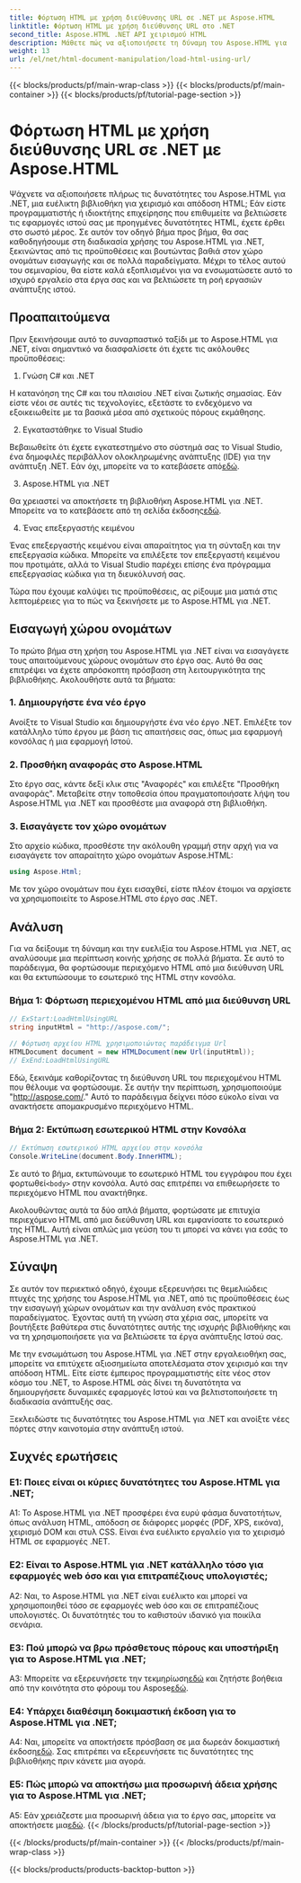 ```yaml
---
title: Φόρτωση HTML με χρήση διεύθυνσης URL σε .NET με Aspose.HTML
linktitle: Φόρτωση HTML με χρήση διεύθυνσης URL στο .NET
second_title: Aspose.HTML .NET API χειρισμού HTML
description: Μάθετε πώς να αξιοποιήσετε τη δύναμη του Aspose.HTML για .NET. Ενισχύστε την ανάπτυξη Ιστού σας με χειρισμό και απόδοση HTML.
weight: 13
url: /el/net/html-document-manipulation/load-html-using-url/
---
```


{{< blocks/products/pf/main-wrap-class >}}
{{< blocks/products/pf/main-container >}}
{{< blocks/products/pf/tutorial-page-section >}}

# Φόρτωση HTML με χρήση διεύθυνσης URL σε .NET με Aspose.HTML


Ψάχνετε να αξιοποιήσετε πλήρως τις δυνατότητες του Aspose.HTML για .NET, μια ευέλικτη βιβλιοθήκη για χειρισμό και απόδοση HTML; Εάν είστε προγραμματιστής ή ιδιοκτήτης επιχείρησης που επιθυμείτε να βελτιώσετε τις εφαρμογές ιστού σας με προηγμένες δυνατότητες HTML, έχετε έρθει στο σωστό μέρος. Σε αυτόν τον οδηγό βήμα προς βήμα, θα σας καθοδηγήσουμε στη διαδικασία χρήσης του Aspose.HTML για .NET, ξεκινώντας από τις προϋποθέσεις και βουτώντας βαθιά στον χώρο ονομάτων εισαγωγής και σε πολλά παραδείγματα. Μέχρι το τέλος αυτού του σεμιναρίου, θα είστε καλά εξοπλισμένοι για να ενσωματώσετε αυτό το ισχυρό εργαλείο στα έργα σας και να βελτιώσετε τη ροή εργασιών ανάπτυξης ιστού.

## Προαπαιτούμενα

Πριν ξεκινήσουμε αυτό το συναρπαστικό ταξίδι με το Aspose.HTML για .NET, είναι σημαντικό να διασφαλίσετε ότι έχετε τις ακόλουθες προϋποθέσεις:

1. Γνώση C# και .NET

Η κατανόηση της C# και του πλαισίου .NET είναι ζωτικής σημασίας. Εάν είστε νέοι σε αυτές τις τεχνολογίες, εξετάστε το ενδεχόμενο να εξοικειωθείτε με τα βασικά μέσα από σχετικούς πόρους εκμάθησης.

2. Εγκαταστάθηκε το Visual Studio

 Βεβαιωθείτε ότι έχετε εγκατεστημένο στο σύστημά σας το Visual Studio, ένα δημοφιλές περιβάλλον ολοκληρωμένης ανάπτυξης (IDE) για την ανάπτυξη .NET. Εάν όχι, μπορείτε να το κατεβάσετε από[εδώ](https://visualstudio.microsoft.com/).

3. Aspose.HTML για .NET

 Θα χρειαστεί να αποκτήσετε τη βιβλιοθήκη Aspose.HTML για .NET. Μπορείτε να το κατεβάσετε από τη σελίδα έκδοσης[εδώ](https://releases.aspose.com/html/net/).

4. Ένας επεξεργαστής κειμένου

Ένας επεξεργαστής κειμένου είναι απαραίτητος για τη σύνταξη και την επεξεργασία κώδικα. Μπορείτε να επιλέξετε τον επεξεργαστή κειμένου που προτιμάτε, αλλά το Visual Studio παρέχει επίσης ένα πρόγραμμα επεξεργασίας κώδικα για τη διευκόλυνσή σας.

Τώρα που έχουμε καλύψει τις προϋποθέσεις, ας ρίξουμε μια ματιά στις λεπτομέρειες για το πώς να ξεκινήσετε με το Aspose.HTML για .NET.

## Εισαγωγή χώρου ονομάτων

Το πρώτο βήμα στη χρήση του Aspose.HTML για .NET είναι να εισαγάγετε τους απαιτούμενους χώρους ονομάτων στο έργο σας. Αυτό θα σας επιτρέψει να έχετε απρόσκοπτη πρόσβαση στη λειτουργικότητα της βιβλιοθήκης. Ακολουθήστε αυτά τα βήματα:

### 1. Δημιουργήστε ένα νέο έργο

Ανοίξτε το Visual Studio και δημιουργήστε ένα νέο έργο .NET. Επιλέξτε τον κατάλληλο τύπο έργου με βάση τις απαιτήσεις σας, όπως μια εφαρμογή κονσόλας ή μια εφαρμογή Ιστού.

### 2. Προσθήκη αναφοράς στο Aspose.HTML

Στο έργο σας, κάντε δεξί κλικ στις "Αναφορές" και επιλέξτε "Προσθήκη αναφοράς". Μεταβείτε στην τοποθεσία όπου πραγματοποιήσατε λήψη του Aspose.HTML για .NET και προσθέστε μια αναφορά στη βιβλιοθήκη.

### 3. Εισαγάγετε τον χώρο ονομάτων

Στο αρχείο κώδικα, προσθέστε την ακόλουθη γραμμή στην αρχή για να εισαγάγετε τον απαραίτητο χώρο ονομάτων Aspose.HTML:

```csharp
using Aspose.Html;
```

Με τον χώρο ονομάτων που έχει εισαχθεί, είστε πλέον έτοιμοι να αρχίσετε να χρησιμοποιείτε το Aspose.HTML στο έργο σας .NET.

## Ανάλυση

Για να δείξουμε τη δύναμη και την ευελιξία του Aspose.HTML για .NET, ας αναλύσουμε μια περίπτωση κοινής χρήσης σε πολλά βήματα. Σε αυτό το παράδειγμα, θα φορτώσουμε περιεχόμενο HTML από μια διεύθυνση URL και θα εκτυπώσουμε το εσωτερικό της HTML στην κονσόλα.

### Βήμα 1: Φόρτωση περιεχομένου HTML από μια διεύθυνση URL

```csharp
// ExStart:LoadHtmlUsingURL
string inputHtml = "http://aspose.com/";

// Φόρτωση αρχείου HTML χρησιμοποιώντας παράδειγμα Url
HTMLDocument document = new HTMLDocument(new Url(inputHtml));
// ExEnd:LoadHtmlUsingURL
```

Εδώ, ξεκινάμε καθορίζοντας τη διεύθυνση URL του περιεχομένου HTML που θέλουμε να φορτώσουμε. Σε αυτήν την περίπτωση, χρησιμοποιούμε "http://aspose.com/." Αυτό το παράδειγμα δείχνει πόσο εύκολο είναι να ανακτήσετε απομακρυσμένο περιεχόμενο HTML.

### Βήμα 2: Εκτύπωση εσωτερικού HTML στην Κονσόλα

```csharp
// Εκτύπωση εσωτερικού HTML αρχείου στην κονσόλα
Console.WriteLine(document.Body.InnerHTML);
```

 Σε αυτό το βήμα, εκτυπώνουμε το εσωτερικό HTML του εγγράφου που έχει φορτωθεί`<body>` στην κονσόλα. Αυτό σας επιτρέπει να επιθεωρήσετε το περιεχόμενο HTML που ανακτήθηκε.

Ακολουθώντας αυτά τα δύο απλά βήματα, φορτώσατε με επιτυχία περιεχόμενο HTML από μια διεύθυνση URL και εμφανίσατε το εσωτερικό της HTML. Αυτή είναι απλώς μια γεύση του τι μπορεί να κάνει για εσάς το Aspose.HTML για .NET.

## Σύναψη

Σε αυτόν τον περιεκτικό οδηγό, έχουμε εξερευνήσει τις θεμελιώδεις πτυχές της χρήσης του Aspose.HTML για .NET, από τις προϋποθέσεις έως την εισαγωγή χώρων ονομάτων και την ανάλυση ενός πρακτικού παραδείγματος. Έχοντας αυτή τη γνώση στα χέρια σας, μπορείτε να βουτήξετε βαθύτερα στις δυνατότητες αυτής της ισχυρής βιβλιοθήκης και να τη χρησιμοποιήσετε για να βελτιώσετε τα έργα ανάπτυξης Ιστού σας.

Με την ενσωμάτωση του Aspose.HTML για .NET στην εργαλειοθήκη σας, μπορείτε να επιτύχετε αξιοσημείωτα αποτελέσματα στον χειρισμό και την απόδοση HTML. Είτε είστε έμπειρος προγραμματιστής είτε νέος στον κόσμο του .NET, το Aspose.HTML σάς δίνει τη δυνατότητα να δημιουργήσετε δυναμικές εφαρμογές Ιστού και να βελτιστοποιήσετε τη διαδικασία ανάπτυξής σας.

Ξεκλειδώστε τις δυνατότητες του Aspose.HTML για .NET και ανοίξτε νέες πόρτες στην καινοτομία στην ανάπτυξη ιστού.

## Συχνές ερωτήσεις

### Ε1: Ποιες είναι οι κύριες δυνατότητες του Aspose.HTML για .NET;
   
A1: Το Aspose.HTML για .NET προσφέρει ένα ευρύ φάσμα δυνατοτήτων, όπως ανάλυση HTML, απόδοση σε διάφορες μορφές (PDF, XPS, εικόνα), χειρισμό DOM και στυλ CSS. Είναι ένα ευέλικτο εργαλείο για το χειρισμό HTML σε εφαρμογές .NET.

### Ε2: Είναι το Aspose.HTML για .NET κατάλληλο τόσο για εφαρμογές web όσο και για επιτραπέζιους υπολογιστές;
   
A2: Ναι, το Aspose.HTML για .NET είναι ευέλικτο και μπορεί να χρησιμοποιηθεί τόσο σε εφαρμογές web όσο και σε επιτραπέζιους υπολογιστές. Οι δυνατότητές του το καθιστούν ιδανικό για ποικίλα σενάρια.

### Ε3: Πού μπορώ να βρω πρόσθετους πόρους και υποστήριξη για το Aspose.HTML για .NET;
   
 A3: Μπορείτε να εξερευνήσετε την τεκμηρίωση[εδώ](https://reference.aspose.com/html/net/) και ζητήστε βοήθεια από την κοινότητα στο φόρουμ του Aspose[εδώ](https://forum.aspose.com/).

### Ε4: Υπάρχει διαθέσιμη δοκιμαστική έκδοση για το Aspose.HTML για .NET;
   
 A4: Ναι, μπορείτε να αποκτήσετε πρόσβαση σε μια δωρεάν δοκιμαστική έκδοση[εδώ](https://releases.aspose.com/). Σας επιτρέπει να εξερευνήσετε τις δυνατότητες της βιβλιοθήκης πριν κάνετε μια αγορά.

### Ε5: Πώς μπορώ να αποκτήσω μια προσωρινή άδεια χρήσης για το Aspose.HTML για .NET;
   
A5: Εάν χρειάζεστε μια προσωρινή άδεια για το έργο σας, μπορείτε να αποκτήσετε μια[εδώ](https://purchase.aspose.com/temporary-license/).
{{< /blocks/products/pf/tutorial-page-section >}}

{{< /blocks/products/pf/main-container >}}
{{< /blocks/products/pf/main-wrap-class >}}

{{< blocks/products/products-backtop-button >}}
